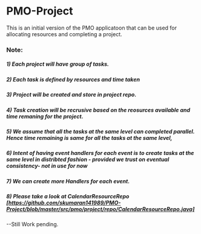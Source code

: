 # PMO-Project
This is an initial version of the PMO applicatoon that can be used for allocating resources and completing a project.


### Note:
##### 1) Each project will have group of tasks.
##### 2) Each task is defined by resources and time taken
##### 3) Project will be created and store in project repo.
##### 4) Task creation will be recrusive based on the reosurces available and time remaning for the project.
##### 5) We assume that all the tasks at the same level can completed parallel. Hence time remaining is same for all the tasks at the same level,
##### 6) Intent of having event handlers for each event is to create tasks at the same level in distribted fashion - provided we trust on eventual consistency- not in use for now
##### 7) We can create more Handlers for each event.
##### 8) Please take a look at CalendarResourceRepo [https://github.com/skumaran141989/PMO-Project/blob/master/src/pmo/project/repo/CalendarResourceRepo.java]

--Still Work pending.
